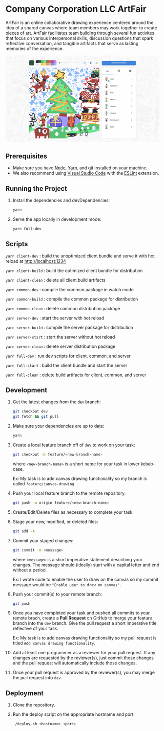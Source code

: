 # Company Corporation LLC ArtFair

ArtFair is an online collaborative drawing experience centered around the idea of a shared canvas where team members may work together to create pieces of art. ArtFair facilitates team building through several fun activites that focus on various interpersonal skills, discussion questions that spark reflective conversation, and tangible artifacts that serve as lasting memories of the experience.

![screenshot](screenshot.jpg)

## Prerequisites

- Make sure you have [Node](https://nodejs.org/), [Yarn](https://yarnpkg.com/), and [git](https://git-scm.com/) installed on your machine.
- We also recommend using [Visual Studio Code](https://code.visualstudio.com/) with the [ESLint](https://marketplace.visualstudio.com/items?itemName=dbaeumer.vscode-eslint) extension.

## Running the Project

1. Install the dependencies and devDependencies:

   ```sh
   yarn
   ```

2. Serve the app locally in development mode:

   ```sh
   yarn full-dev
   ```

## Scripts

`yarn client-dev` : build the unoptimized client bundle and serve it with hot reload at <http://localhost:1234>

`yarn client-build` : build the optimized client bundle for distribution

`yarn client-clean` : delete all client build artifacts

`yarn common-dev` : compile the common package in watch mode

`yarn common-build` : compile the common package for distribution

`yarn common-clean` : delete common distribution package

`yarn server-dev` : start the server with hot reload

`yarn server-build` : compile the server package for distribution

`yarn server-start` : start the server without hot reload

`yarn server-clean` : delete server distribution package

`yarn full-dev` : run dev scripts for client, common, and server

`yarn full-start` : build the client bundle and start the server

`yarn full-clean` : delete build artifacts for client, common, and server

## Development

1. Get the latest changes from the `dev` branch:

   ```sh
   git checkout dev
   git fetch && git pull
   ```

2. Make sure your dependencies are up to date:

   ```sh
   yarn
   ```

3. Create a local feature branch off of `dev` to work on your task:

   ```sh
   git checkout -b feature/<new-branch-name>
   ```

   where `<new-branch-name>` is a short name for your task in lower kebab-case.

   Ex: My task is to add canvas drawing functionality so my branch is called `feature/canvas-drawing`

4. Push your local feature branch to the remote repository:

   ```sh
   git push -u origin feature/<new-branch-name>
   ```

5. Create/Edit/Delete files as necessary to complete your task.

6. Stage your new, modified, or deleted files:

   ```sh
   git add -A
   ```

7. Commit your staged changes:

   ```sh
   git commit -m <message>
   ```

   where `<message>` is a short imperative statement describing your changes. The message should (ideally) start with a capital letter and end without a period.

   Ex: I wrote code to enable the user to draw on the canvas so my commit message would be `"Enable user to draw on canvas"`.

8. Push your commit(s) to your remote branch:

   ```sh
   git push
   ```

9.  Once you have completed your task and pushed all commits to your remote brach, create a **Pull Request** on GitHub to merge your feature branch into the `dev` branch. Give the pull request a short imperative title reflective of your task.

    Ex: My task is to add canvas drawing functionality so my pull request is titled `Add canvas drawing functionality`.

10. Add at least one programmer as a reviewer for your pull request. If any changes are requested by the reviewer(s), just commit those changes and the pull request will automatically include those changes.

11. Once your pull request is approved by the reviewer(s), you may merge the pull request into `dev`.

## Deployment

1. Clone the repository.

2. Run the deploy script on the appropriate hostname and port:

   ```sh
   ./deploy.sh <hostname> <port>
   ```

